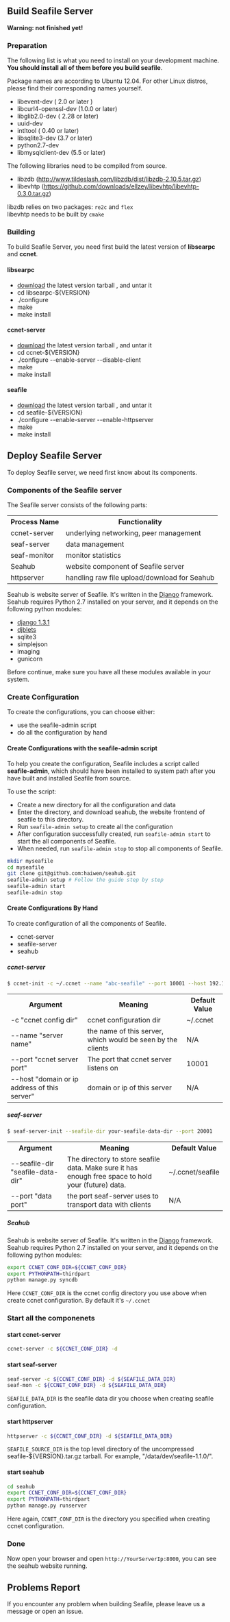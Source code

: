 ## Build Seafile Server ##

**Warning: not finished yet!**

### Preparation ###

The following list is what you need to install on your development machine. __You should install all of them before you build seafile__.

Package names are according to Ubuntu 12.04. For other Linux distros, please find their corresponding names yourself.

* libevent-dev ( 2.0 or later )
* libcurl4-openssl-dev  (1.0.0 or later)
* libglib2.0-dev ( 2.28 or later)
* uuid-dev
* intltool ( 0.40 or later)
* libsqlite3-dev (3.7 or later)
* python2.7-dev 
* libmysqlclient-dev (5.5 or later)

The following libraries need to be compiled from source.

* libzdb (http://www.tildeslash.com/libzdb/dist/libzdb-2.10.5.tar.gz)
* libevhtp (https://github.com/downloads/ellzey/libevhtp/libevhtp-0.3.0.tar.gz)

libzdb relies on two packages: `re2c` and `flex`  
libevhtp needs to be built by `cmake`

### Building ###

To build Seafile Server, you need first build the latest version of **libsearpc** and **ccnet**.

#### libsearpc ####

* [download](https://www.github.com/haiwen/libsearpc/downloads) the latest version tarball , and untar it
* cd libsearpc-${VERSION}
* ./configure
* make
* make install

#### ccnet-server ####

* [download](https://www.github.com/haiwen/ccnet/downloads) the latest version tarball , and untar it
* cd ccnet-${VERSION}
* ./configure --enable-server --disable-client
* make
* make install

#### seafile ####

* [download](https://www.github.com/haiwen/seafile/downloads) the latest version tarball , and untar it
* cd seafile-${VERSION}
* ./configure --enable-server --enable-httpserver
* make
* make install

## Deploy Seafile Server ##

To deploy Seafile server, we need first know about its components.

### Components of the Seafile server

The Seafile server consists of the following parts:

<table>
  <tr>
    <th>Process Name</th><th>Functionality</th>
  </tr>
  <tr>
    <td>ccnet-server</td><td>underlying networking, peer management</td>
  </tr>
  <tr>
    <td>seaf-server</td><td>data management</td>
  </tr>
  <tr>
    <td>seaf-monitor</td><td>monitor statistics</td>
  </tr>
  <tr>
    <td>Seahub</td><td>website component of Seafile server</td>
  </tr>
  <tr>
    <td>httpserver</td><td>handling raw file upload/download for Seahub</td>
  </tr>
</table>

Seahub is website server of Seafile. It's written in the [Django](http://djangoproject.com) framework.
Seahub requires Python 2.7 installed on your server, and it depends on the following python modules:  

* [django 1.3.1](https://www.djangoproject.com/download/1.3.1/tarball/)
* [djblets](https://github.com/djblets/djblets/tarball/release-0.6.14)
* sqlite3
* simplejson
* imaging
* gunicorn

Before continue, make sure you have all these modules available in your system.

### Create Configuration ###

To create the configurations, you can choose either:

* use the seafile-admin script
* do all the configuration by hand

#### Create Configurations with the seafile-admin script ####

To help you create the configuration, Seafile includes a script called **seafile-admin**, which should have been installed to system path after you have built and installed Seafile from source.

To use the script:

* Create a new directory for all the configuration and data
* Enter the directory, and download seahub, the website frontend of seafile to this directory.
* Run `seafile-admin setup` to create all the configuration
* After configuration successfully created, run `seafile-admin start` to start the all components of Seafile.
* When needed, run `seafile-admin stop` to stop all components of Seafile.

```sh
mkdir myseafile
cd myseafile
git clone git@github.com:haiwen/seahub.git
seafile-admin setup # Follow the guide step by step
seafile-admin start
seafile-admin stop
```

#### Create Configurations By Hand ####

To create configuration of all the components of Seafile.

* ccnet-server
* seafile-server
* seahub

##### ccnet-server #####

```sh
$ ccnet-init -c ~/.ccnet --name "abc-seafile" --port 10001 --host 192.168.1.116
```
<table>
  <tr>
    <th>Argument</th>
    <th>Meaning</th>
    <th>Default Value</th>
  </tr>
  <tr>
    <td>-c "ccnet config dir" </td>
    <td>ccnet configuration dir</td>
    <td>~/.ccnet</td>
  </tr>
  <tr>
    <td>--name "server name"</td>
    <td>the name of this server, which would be seen by the clients</td>
    <td>N/A</td>
  </tr>
  <tr>
    <td>--port "ccnet server port"</td>
    <td>The port that ccnet server listens on</td>
    <td>10001</td>
  </tr>
  <tr>
    <td>--host "domain or ip address of this server"</td>
    <td>domain or ip of this server</td>
    <td>N/A</td>
  </tr>
</table>

##### seaf-server #####

```sh
$ seaf-server-init --seafile-dir your-seafile-data-dir --port 20001
```
<table>
  <tr>
    <th>Argument</th>
    <th>Meaning</th>
    <th>Default Value</th>
  </tr>
  <tr>
    <td>--seafile-dir "seafile-data-dir" </td>
    <td>The directory to store seafile data. Make sure it has enough free space to hold your (future) data.</td>
    <td>~/.ccnet/seafile</td>
  </tr>
  <tr>
    <td>--port "data port"</td>
    <td>the port seaf-server uses to transport data with clients</td>
    <td>N/A</td>
  </tr>
</table>

##### Seahub #####

Seahub is website server of Seafile. It's written in the [Django](http://djangoproject.com) framework.
Seahub requires Python 2.7 installed on your server, and it depends on the following python modules:  

```sh
export CCNET_CONF_DIR=${CCNET_CONF_DIR}
export PYTHONPATH=thirdpart
python manage.py syncdb
```

Here `CCNET_CONF_DIR` is the ccnet config directory you use above when create ccnet configuration. By default it's `~/.ccnet`

### Start all the componenets ###

#### start ccnet-server ####

```sh
ccnet-server -c ${CCNET_CONF_DIR} -d
```
#### start seaf-server ####

```sh
seaf-server -c ${CCNET_CONF_DIR} -d ${SEAFILE_DATA_DIR}
seaf-mon -c ${CCNET_CONF_DIR} -d ${SEAFILE_DATA_DIR}
```

`SEAFILE_DATA_DIR` is the seafile data dir you choose when creating seafile configuration.

#### start httpserver ####

```sh
httpserver -c ${CCNET_CONF_DIR} -d ${SEAFILE_DATA_DIR}
```

`SEAFILE_SOURCE_DIR` is the top level directory of the uncompressed seafile-${VERSION}.tar.gz tarball. For example, "/data/dev/seafile-1.1.0/".

#### start seahub ####

```sh
cd seahub
export CCNET_CONF_DIR=${CCNET_CONF_DIR}
export PYTHONPATH=thirdpart
python manage.py runserver
```

Here again, `CCNET_CONF_DIR` is the directory you specified when creating ccnet configuration.

### Done ###

Now open your browser and open `http://YourServerIp:8000`, you can see the seahub website running.

## Problems Report ##

If you encounter any problem when building Seafile, please leave us a message or open an issue.